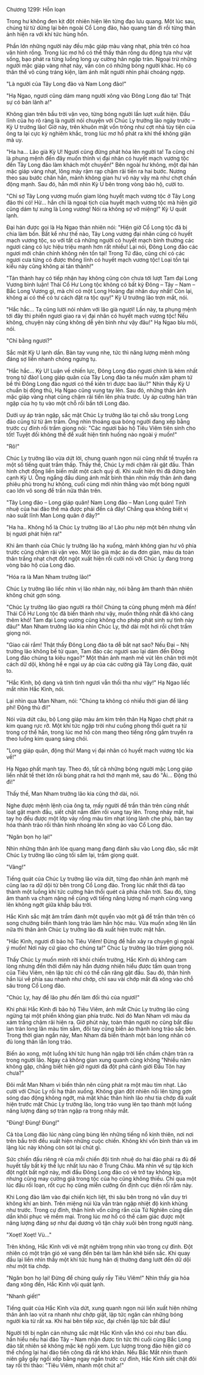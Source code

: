 




Chương 1299: Hỗn loạn


Trong hư không đen kịt đột nhiên hiện lên từng đạo lưu quang. Một lúc sau, chúng từ từ dừng lại bên ngoài Cổ Long đảo, hào quang tán đi rồi từng thân ảnh hiện ra với khí tức hùng hồn.

Phần lớn những người này đều mặc giáp màu vàng nhạt, phía trên có hoa văn hình rồng. Trong lúc mơ hồ có thể thấy thân rồng du động tựa như vật sống, bạo phát ra từng luồng long uy cường hãn ngập tràn. Ngoại trừ những người mặc giáp vàng nhạt này, vẫn còn có những bóng người khác. Họ có thân thể vô cùng tráng kiện, làm ánh mắt người nhìn phải choáng ngợp.

"Là người của Tây Long đảo và Nam Long đảo!"

"Hạ Ngao, ngươi cũng dám mang người xông vào Đông Long đảo ta! Thật sự có bản lãnh a!"

Không gian trên bầu trời vặn vẹo, từng bóng người lần lượt xuất hiện. Đầu lĩnh của họ rõ ràng là người nói chuyện với Chúc Ly trưởng lão ngày trước – Kỳ U trưởng lão! Giờ này, trên khuôn mặt vốn trông như cợt nhả tùy tiện của ông ta lại cực kỳ nghiêm khắc, trong lúc mơ hồ phát ra khí thế không giận mà uy.

"Ha ha… Lão già Kỳ U! Ngươi cũng đừng phát hỏa lên người ta! Ta cũng chỉ là phụng mệnh đến đây muốn thỉnh vị đại nhân có huyết mạch vương tộc đến Tây Long đảo làm khách một chuyến!" Bên ngoài hư không, một đại hán mặc giáp vàng nhạt, lông mày rậm rạp chậm rãi tiến ra hai bước. Nương theo sau bước chân hắn, mảnh không gian hư vô này vậy mà như chợt chấn động mạnh. Sau đó, hắn mới nhìn Kỳ U bên trong vòng bảo hộ, cười to.

"Chỉ sợ Tây Long vương muốn giam lỏng huyết mạch vương tộc ở Tây Long đảo thì có! Hừ… hắn chỉ là ngoại tịch của huyết mạch vương tộc mà hiện giờ cũng dám tự xưng là Long vương! Nói ra không sợ vỡ miệng!" Kỳ U quát lạnh.

Đại hán được gọi là Hạ Ngao thản nhiên nói: "Hiện giờ Cổ Long tộc đã bị chia làm bốn. Bất kể như thế nào, Tây Long vương đại nhân cũng có huyết mạch vương tộc, so với tất cả những người có huyết mạch bình thường các ngươi càng có lực hiệu triệu mạnh hơn rất nhiều! Lại nói, Đông Long đảo các ngươi mới chân chính không nên tồn tại! Trong Tứ đảo, cũng chỉ có các ngươi cưa từng có được thống lĩnh có huyết mạch vương tộc! Loại tồn tại kiểu này cũng không ai tán thành!"

"Tán thành hay có tiếp nhận hay không cũng còn chưa tới lượt Tam đại Long Vương bình luận! Thái Cổ Hư Long tộc không có bất kỳ Đông – Tây – Nam – Bắc Long Vương gì, mà chỉ có một Long Hoàng đại nhân duy nhất! Còn lại, không ai có thể có tư cách đặt ra tộc quy!" Kỳ U trưởng lão trợn mắt, nói.

"Hắc hắc… Ta cũng lười nói nhảm với lão già ngươi! Lần này, ta phụng mệnh tới đây thì phiền ngươi giao ra vị đại nhân có huyết mạch vương tộc! Nếu không, chuyện này cũng không dễ yên bình như vậy đâu!" Hạ Ngao bĩu môi, nói.

"Chỉ bằng ngươi?"

Sắc mặt Kỳ U lạnh dần. Bàn tay vung nhẹ, tức thì năng lượng mênh mông đáng sợ liền nhanh chóng ngưng tụ.

"Hắc hắc… Kỳ U! Luận về chiến lực, Đông Long đảo ngươi chính là kém nhất trong tứ đảo! Long giáp quân của Tây Long đảo ta nếu muốn xâm phạm tứ bề thì Đông Long đảo ngươi có thể kiên trì được bao lâu?" Nhìn thấy Kỳ U chuẩn bị động thủ, Hạ Ngao cũng vung tay lên. Sau đó, những thân ảnh mặc giáp vàng nhạt cũng chậm rãi tiến lên phía trước. Uy áp cường hãn tràn ngập của họ tụ vào một chỗ rồi bắn tới Long đảo.

Dưới uy áp tràn ngập, sắc mặt Chúc Ly trưởng lão tại chỗ sâu trong Long đảo cũng từ từ âm trầm. Ông nhìn thoáng qua bóng người đang xếp bằng trước cự đỉnh rồi trầm giọng nói: "Các ngươi bảo hộ Tiêu Viêm tiên sinh cho tốt! Tuyệt đối không thể để xuất hiện tình huống nào ngoài ý muốn!"

"Rõ!"

Chúc Ly trưởng lão vừa dứt lời, chung quanh ngọn núi cũng nhất tề truyền ra một số tiếng quát trầm thấp. Thấy thế, Chúc Ly mới chậm rãi gật đầu. Thân hình chợt động liền biến mất một cách quỷ dị. Khi xuất hiện thì đã đứng bên cạnh Kỳ U. Ông ngẩng đầu dùng ánh mắt bình thản nhìn mấy thân ảnh đang phiêu phù trong hư không, cuối cùng mới nhìn thẳng vào một bóng người cao lớn vô song để trần nửa thân trên.

"Tây Long đảo – Long giáp quân! Nam Long đảo – Man Long quân! Tinh nhuệ của hai đảo thế mà được phái đến cả đây! Chẳng qua không biết vị nào suất lĩnh Man Long quân ở đây?"

"Ha ha.. Không hổ là Chúc Ly trưởng lão a! Lão phu nép một bên nhưng vẫn bị ngươi phát hiện ra!"

Khi âm thanh của Chúc ly trưởng lão hạ xuống, mảnh không gian hư vô phía trước cũng chậm rãi vặn vẹo. Một lão già mặc áo da đơn giản, màu da toàn thân trắng nhạt chợt đột ngột xuất hiện rồi cười nói với Chúc Ly đang trong vòng bảo hộ của Long đảo.

"Hóa ra là Man Nham trưởng lão!"

Chúc Ly trưởng lão liếc nhìn vị lão nhân này, nói bằng âm thanh thản nhiên không chút gợn sóng.

"Chúc Ly trưởng lão giao người ra thôi! Chúng ta cũng phụng mệnh mà đến! Thái Cổ Hư Long tộc đã biến thành như vậy, muốn thống nhất đã khó càng thêm khó! Tam đại Long vương cũng không cho phép phát sinh sự tình này đâu!" Man Nham trưởng lão kia nhìn Chúc Ly, thở dài một hơi rồi chợt trầm giọng nói.

"Giao cái rắm! Thật thấy Đông Long đảo ta dễ bắt nạt sao? Nếu Đại – Nhị trưởng lão không bế tử quan, Tam đảo các ngươi sao lại dám đến Đông Long đảo chúng ta kiêu ngạo?" Một thân ảnh mạnh mẽ vút lên chân trời một cách dữ dội, không hề e ngại uy áp của các cường giả Tây Long đảo, quát to.

"Hắc Kình, bộ dạng và tính tình ngươi vẫn thối tha như vậy!" Hạ Ngao liếc mắt nhìn Hắc Kình, nói.

Lại nhìn qua Man Nham, nói: "Chúng ta không có nhiều thời gian để lãng phí! Động thủ đi!"

Nói vừa dứt câu, bộ Long giáp màu ám kim trên thân Hạ Ngao chợt phát ra kim quang rực rỡ. Một khí tức ngập trời như cuồng phong thổi quét ra từ trong cơ thể hắn, trong lúc mơ hồ còn mang theo tiếng rồng gầm truyền ra theo luồng kim quang sáng chói.

"Long giáp quân, động thủ! Mang vị đại nhân có huyết mạch vương tộc kia về!"

Hạ Ngao phất mạnh tay. Theo đó, tất cả những bóng người mặc Long giáp liền nhất tề thét lớn rồi bùng phát ra hơi thở mạnh mẽ, sau đó "Ài… Động thủ đi!"

Thấy thế, Man Nham trưởng lão kia cũng thở dài, nói.

Nghe được mệnh lệnh của ông ta, mấy người để trần thân trên cũng nhất loạt gật mạnh đầu, siết chặt nắm đấm rồi vung tay lên. Trong nháy mắt, hai tay họ đều được một lớp vảy rồng màu tím nhạt lóng lánh che phủ, bàn tay hóa thành trảo rồi thân hình nhoáng lên xông ào vào Cổ Long đảo.

"Ngăn bọn họ lại!"

Nhìn những thân ảnh lóe quang mang đang đánh sâu vào Long đảo, sắc mặt Chúc Ly trưởng lão cũng tối sầm lại, trầm giọng quát.

"Vâng!"

Tiếng quát của Chúc Ly trưởng lão vừa dứt, từng đạo nhân ảnh mạnh mẽ cũng lao ra dữ dội từ bên trong Cổ Long đảo. Trong lúc nhất thời đã tạo thành một luồng khí tức cường hãn thổi quét cả phía chân trời. Sau đó, từng âm thanh va chạm nặng nề cùng với tiếng năng lượng nổ mạnh cũng vang lên không ngớt giữa khắp bầu trời.

Hắc Kình sắc mặt âm trầm đánh một quyền vào một gã để trần thân trên có song chưởng biến thành long trảo làm hắn hộc máu. Vừa muốn xông lên lần nữa thì thân ảnh Chúc Ly trưởng lão đã xuất hiện trước mặt hắn.

"Hắc Kình, ngươi đi bảo hộ Tiêu Viêm! Đừng để hắn xảy ra chuyện gì ngoài ý muốn! Nơi này cứ giao cho chúng ta!" Chúc Ly trưởng lão trầm giọng nói.

Thấy Chúc Ly muốn mình rời khỏi chiến trường, Hắc Kình dù không cam lòng nhưng đến thời điểm này hắn đương nhiên hiểu được tầm quan trọng của Tiêu Viêm, nên lập tức chỉ có thể cắn răng gật đầu. Sau đó, thân hình hắn lùi về phía sau nhanh như chớp, chỉ sau vài chớp mắt đã xông vào chỗ sâu trong Cổ Long đảo.

"Chúc Ly, hay để lão phu đến làm đối thủ của ngươi!"

Khi phái Hắc Kình đi bảo hộ Tiêu Viêm, ánh mắt Chúc Ly trưởng lão cũng ngừng tại một phiến không gian phía trước. Nơi đó Man Nham với màu da xám trắng chậm rãi hiện ra. Giờ phút này, toàn thân người nọ cũng bắt đầu lan tràn long lân màu tím sẫm, đôi tay cũng biến ảo thành long trảo sắc bén. Trong thời gian ngắn này, Man Nham đã biến thành một bán long nhân có đủ long thân lẫn long trảo.

Biến ảo xong, một luồng khí tức hung hãn ngập trời liền chầm chậm tràn ra trong người lão. Ngay cả không gian xung quanh cũng không "Nhiều năm không gặp, chẳng biết hiện giờ ngươi đã đột phá cảnh giới Đấu Tôn hay chưa?"

Đôi mắt Man Nham vì biến thân nên cũng phát ra một màu tím nhạt. Lão cười với Chúc Ly rồi hạ thân xuống. Không gian đột nhiên nổi lên từng gợn sóng dao động không ngớt, mà mặt khác thân hình lão như tia chớp đã xuất hiện trước mặt Chúc Ly trưởng lão, long trảo vung lên tạo thành một luồng năng lượng đáng sợ tràn ngập ra trong nháy mắt.

"Đùng! Đùng! Đùng!"

Cả tòa Long đảo lúc nàng cũng bùng lên những tiếng nổ kinh thiên, nơi nơi trên bầu trời đều xuất hiện những cuộc chiến. Không khí vốn bình thản và im lặng lúc này không còn sót lại chút gì.

Sức chiến đấu riêng rẽ của mỗi chiến đội tinh nhuệ do hai đảo phái ra đủ để huyết tẩy bất kỳ thế lực nhất lưu nào ở Trung Châu. Mà nhìn về sự tập kích đột ngột bất ngờ này, mới đầu Đông Long đảo có vẻ trở tay không kịp, nhưng cũng may cường giả trong tộc của họ cũng không thiếu. Chỉ qua một lúc đầu rối loạn, rốt cục họ cũng miễn cưỡng ổn định cục diện rối rắm này.

Khi Long đảo lâm vào đại chiến kịch liệt, thì sâu bên trong nó vẫn duy trì không khí an bình. Trên miệng núi lửa vẫn tràn ngập nhiệt độ kinh khủng như trước. Trong cự đỉnh, thân hình vốn cứng rắn của Tử Nghiên cũng dần dần khôi phục vẻ mềm mại. Trong lúc mơ hồ có thể cảm giác được một năng lượng đáng sợ như đại dương vô tận chảy xuôi bên trong người nàng.

"Xoẹt! Xoẹt! Vù…"

Trên không, Hắc Kình với vẻ mặt nghiêm trọng nhìn vào trong cự đỉnh. Đột nhiên có một trận gió xé vang đến bên tai làm hắn khẽ biến sắc. Khi quay đầu lại liền nhìn thấy một khí tức hung hãn dị thường đang lướt đến dữ dội như một tia chớp.

"Ngăn bọn họ lại! Đừng để chúng quấy rầy Tiêu Viêm!" Nhìn thấy gia hỏa đang xông đến, Hắc Kình vội quát lạnh.

"Nhanh giết!"

Tiếng quát của Hắc Kình vừa dứt, xung quanh ngọn núi liền xuất hiện những thân ảnh lao vút ra nhanh như chớp giật, lập tức ngăn cản những bóng người kia từ rất xa. Khi hai bên tiếp xúc, đại chiến lập tức bắt đầu!

Người tới bị ngăn cản nhưng sắc mặt Hắc Kình vẫn khó coi như ban đầu. hắn hiểu nếu hai đảo Tây – Nam nhận được tin tức thì cuối cùng Bắc Long đảo tất nhiên sẽ không mặc kệ ngồi xem. Lực lượng trong đảo hiện giờ có thể chống lại hai đảo tiến công đã rất khó khăn. Nếu Bắc Mắt nhìn thanh niên gầy gầy ngồi xếp bằng ngay ngắn trước cự đỉnh, Hắc Kình siết chặt đôi tay rồi thì thào: "Tiêu Viêm, nhanh một chút a!"




